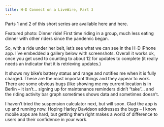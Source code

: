 ```yaml
---
title: H-D Connect on a LiveWire, Part 3
---
```


Parts 1 and 2 of this short series are available here and here.



Featured photo: Dinner ride! First time riding in a group, much less eating dinner with other riders since the pandemic began.



So, with a ride under her belt, let&#8217;s see what we can see in the H-D iPhone app. I&#8217;ve embedded a gallery below with screenshots. Overall it works ok, once you get used to counting to about 12 for updates to complete (it really needs an indicator that it is retrieving updates.)



It shows my bike&#8217;s battery status and range and notifies me when it is fully charged. These are the most important things and they appear to work. There are some obvious bugs (like showing me my current location is in Berlin &#8211; it isn&#8217;t&#8230; signing up for maintenance reminders didn&#8217;t &#8220;take&#8221;&#8230; and the riding activity bar graph sometimes shows data and sometimes doesn&#8217;t.



I haven&#8217;t tried the suspension calculator next, but will soon. Glad the app is up and running now. Hoping Harley Davidson addresses the bugs &#8211; I know mobile apps are hard, but getting them right makes a world of difference to users and their confidence in your work.





